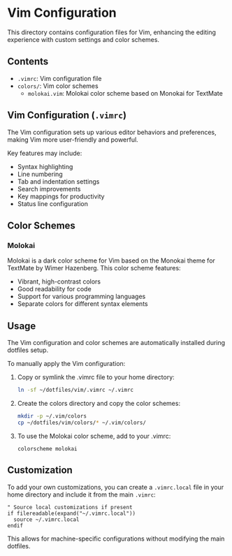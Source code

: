 # Vim Configuration

This directory contains configuration files for Vim, enhancing the editing experience with custom settings and color schemes.

## Contents

- `.vimrc`: Vim configuration file
- `colors/`: Vim color schemes
  - `molokai.vim`: Molokai color scheme based on Monokai for TextMate

## Vim Configuration (`.vimrc`)

The Vim configuration sets up various editor behaviors and preferences, making Vim more user-friendly and powerful.

Key features may include:
- Syntax highlighting
- Line numbering
- Tab and indentation settings
- Search improvements
- Key mappings for productivity
- Status line configuration

## Color Schemes

### Molokai

Molokai is a dark color scheme for Vim based on the Monokai theme for TextMate by Wimer Hazenberg. This color scheme features:

- Vibrant, high-contrast colors
- Good readability for code
- Support for various programming languages
- Separate colors for different syntax elements

## Usage

The Vim configuration and color schemes are automatically installed during dotfiles setup.

To manually apply the Vim configuration:

1. Copy or symlink the .vimrc file to your home directory:
   ```bash
   ln -sf ~/dotfiles/vim/.vimrc ~/.vimrc
   ```

2. Create the colors directory and copy the color schemes:
   ```bash
   mkdir -p ~/.vim/colors
   cp ~/dotfiles/vim/colors/* ~/.vim/colors/
   ```

3. To use the Molokai color scheme, add to your .vimrc:
   ```vim
   colorscheme molokai
   ```

## Customization

To add your own customizations, you can create a `.vimrc.local` file in your home directory and include it from the main `.vimrc`:

```vim
" Source local customizations if present
if filereadable(expand("~/.vimrc.local"))
  source ~/.vimrc.local
endif
```

This allows for machine-specific configurations without modifying the main dotfiles.
